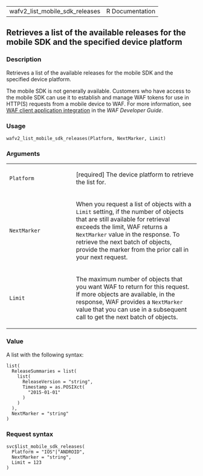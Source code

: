 <table style="width: 100%;">
<tbody>
<tr class="odd">
<td>wafv2_list_mobile_sdk_releases</td>
<td style="text-align: right;">R Documentation</td>
</tr>
</tbody>
</table>

## Retrieves a list of the available releases for the mobile SDK and the specified device platform

### Description

Retrieves a list of the available releases for the mobile SDK and the
specified device platform.

The mobile SDK is not generally available. Customers who have access to
the mobile SDK can use it to establish and manage WAF tokens for use in
HTTP(S) requests from a mobile device to WAF. For more information, see
[WAF client application
integration](https://docs.aws.amazon.com/waf/latest/developerguide/waf-application-integration.html)
in the *WAF Developer Guide*.

### Usage

    wafv2_list_mobile_sdk_releases(Platform, NextMarker, Limit)

### Arguments

<table>
<colgroup>
<col style="width: 35%" />
<col style="width: 65%" />
</colgroup>
<tbody>
<tr class="odd">
<td><code
id="wafv2_list_mobile_sdk_releases_:_Platform">Platform</code></td>
<td><p>[required] The device platform to retrieve the list for.</p></td>
</tr>
<tr class="even">
<td><code
id="wafv2_list_mobile_sdk_releases_:_NextMarker">NextMarker</code></td>
<td><p>When you request a list of objects with a <code>Limit</code>
setting, if the number of objects that are still available for retrieval
exceeds the limit, WAF returns a <code>NextMarker</code> value in the
response. To retrieve the next batch of objects, provide the marker from
the prior call in your next request.</p></td>
</tr>
<tr class="odd">
<td><code id="wafv2_list_mobile_sdk_releases_:_Limit">Limit</code></td>
<td><p>The maximum number of objects that you want WAF to return for
this request. If more objects are available, in the response, WAF
provides a <code>NextMarker</code> value that you can use in a
subsequent call to get the next batch of objects.</p></td>
</tr>
</tbody>
</table>

### Value

A list with the following syntax:

    list(
      ReleaseSummaries = list(
        list(
          ReleaseVersion = "string",
          Timestamp = as.POSIXct(
            "2015-01-01"
          )
        )
      ),
      NextMarker = "string"
    )

### Request syntax

    svc$list_mobile_sdk_releases(
      Platform = "IOS"|"ANDROID",
      NextMarker = "string",
      Limit = 123
    )
